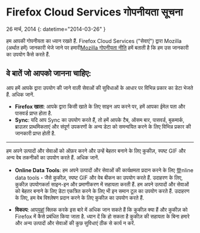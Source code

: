 # Firefox Cloud Services गोपनीयता सूचना

26 मार्च, 2014
{: datetime="2014-03-26" }

हम आपकी गोपनीयता का ध्यान रखते हैं. Firefox Cloud Services ("सेवाएं") द्वारा Mozilla (अर्थात हमें) जानकारी भेजे जाने पर हमारी[Mozilla गोपनीयता नीति](https://www.mozilla.org/privacy/) हमें बताती है कि हम उस जानकारी का उपयोग कैसे करते हैं.

## वे बातें जो आपको जानना चाहिए:

आप हमें आपके द्वारा उपयोग की जाने वाली सेवाओं की सुविधाओं के आधार पर विभिन्न प्रकार का डेटा भेजते हैं.  अधिक जानें.

* **Firefox खाता**: आपके द्वारा किसी खाते के लिए साइन अप करने पर, हमें आपका ईमेल पता और पासवर्ड प्राप्त होता है.
* **Sync**: यदि आप Sync का उपयोग करते हैं, तो हमें आपके टैब, ऑसम बार, पासवर्ड, बुकमार्क, ब्राउज़र प्राथमिकताएं और संपूर्ण उपकरणों के अन्य डेटा को समन्वयित करने के लिए विभिन्न प्रकार की जानकारी प्राप्त होती है.

---------------------------------------

हम अपने उत्पादों और सेवाओं को ऑफ़र करने और उन्हें बेहतर बनाने के लिए कुकीज़, स्‍पष्ट GIF और अन्य वेब तकनीकों का उपयोग करते हैं.  अधिक जानें.

* **Online Data Tools**: हम अपने उत्पादों और सेवाओं की कार्यक्षमता प्रदान करने के लिए 登nline data tools・जैसे कुकीज़, स्‍पष्ट GIF और वेब बीकन का उपयोग करते हैं. उदाहरण के लिए, कुकीज़ उपयोगकर्ता साइन-इन और प्रमाणीकरण में सहायता करती हैं. हम अपने उत्पादों और सेवाओं को बेहतर बनाने के लिए डेटा एकत्रित करने के लिए भी इन समान टूल का उपयोग करते हैं. उदाहरण के लिए, हम वेब विश्लेषण प्रदान करने के लिए कुकीज़ का उपयोग करते हैं.

* **विकल्प**: आप[यहां](https://support.mozilla.org/kb/cookies-information-websites-store-on-your-computer) क्लिक करके इस बारे में अधिक जान सकते हैं कि कुकीज़ क्या हैं और कुकीज़ को Firefox में कैसे प्रबंधित किया जाता है. ध्यान दें कि हो सकता है कुकीज़ की सहायता के बिना हमारे और अन्य उत्पादों और सेवाओं की कुछ सुविधाएं ठीक से कार्य न करें.





